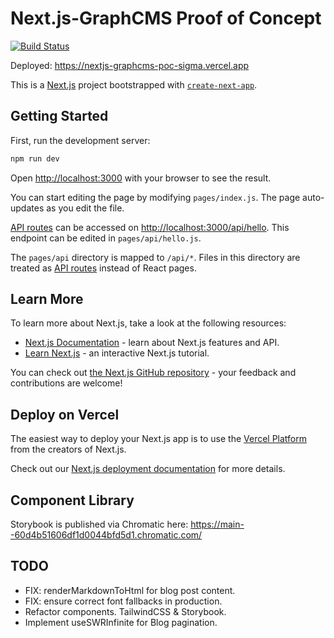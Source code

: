 # Next.js-GraphCMS Proof of Concept

[![Build Status](https://dev.azure.com/allenabettisworth/nextjs-poc/_apis/build/status/nextjs-poc?branchName=main)](https://dev.azure.com/allenabettisworth/nextjs-poc/_build/latest?definitionId=3&branchName=main)

Deployed: https://nextjs-graphcms-poc-sigma.vercel.app

This is a [Next.js](https://nextjs.org/) project bootstrapped with [`create-next-app`](https://github.com/vercel/next.js/tree/canary/packages/create-next-app).

## Getting Started

First, run the development server:

```bash
npm run dev
```

Open [http://localhost:3000](http://localhost:3000) with your browser to see the result.

You can start editing the page by modifying `pages/index.js`. The page auto-updates as you edit the file.

[API routes](https://nextjs.org/docs/api-routes/introduction) can be accessed on [http://localhost:3000/api/hello](http://localhost:3000/api/hello). This endpoint can be edited in `pages/api/hello.js`.

The `pages/api` directory is mapped to `/api/*`. Files in this directory are treated as [API routes](https://nextjs.org/docs/api-routes/introduction) instead of React pages.

## Learn More

To learn more about Next.js, take a look at the following resources:

- [Next.js Documentation](https://nextjs.org/docs) - learn about Next.js features and API.
- [Learn Next.js](https://nextjs.org/learn) - an interactive Next.js tutorial.

You can check out [the Next.js GitHub repository](https://github.com/vercel/next.js/) - your feedback and contributions are welcome!

## Deploy on Vercel

The easiest way to deploy your Next.js app is to use the [Vercel Platform](https://vercel.com/new?utm_medium=default-template&filter=next.js&utm_source=create-next-app&utm_campaign=create-next-app-readme) from the creators of Next.js.

Check out our [Next.js deployment documentation](https://nextjs.org/docs/deployment) for more details.

## Component Library

Storybook is published via Chromatic here: https://main--60d4b51606df1d0044bfd5d1.chromatic.com/

## TODO

- FIX: renderMarkdownToHtml for blog post content.
- FIX: ensure correct font fallbacks in production.
- Refactor components. TailwindCSS & Storybook.
- Implement useSWRInfinite for Blog pagination.

